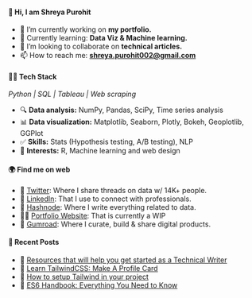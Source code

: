 <!-- [![Profile visited](https://visitor-badge.glitch.me/badge?page_id=shreyalive.visitor-badge&left_color=darkviolet&right_color=indigo)](https://github.com/ieshreya)
 -->
#### 👋 Hi, I am **Shreya Purohit** 
- 🔭 I’m currently working on **my portfolio.**
- 🌱 Currently learning: **Data Viz & Machine learning.**
- 🧠 I’m looking to collaborate on **technical articles.** 
- 📫 How to reach me: **shreya.purohit002@gmail.com**
 

#### 👩‍💻 Tech Stack
_Python | SQL | Tableau | Web scraping_
 - 🔍 **Data analysis:** NumPy, Pandas, SciPy, Time series analysis
 - 📊 **Data visualization:** Matplotlib, Seaborn, Plotly, Bokeh, Geoplotlib, GGPlot
 - ✅ **Skills:** Stats (Hypothesis testing, A/B testing), NLP
 - 🐻 **Interests:** R, Machine learning and web design

#### 🌍 Find me on web
- 🐤 [Twitter](https://twitter.com/eyeshreya): Where I share threads on data w/ 14K+ people.
- 💼 [LinkedIn](https://www.linkedin.com/in/shreya-purohit/): That I use to connect with professionals.
- 📝 [Hashnode](designctivity.hashnode.dev): Where I write everything related to data.
- 👩‍💻 [Portfolio Website](https://shreyapurohit.now.sh): That is currently a WIP
- 🚀 [Gumroad](https://shry.gumroad.com/): Where I curate, build & share digital products.

#### 📑 Recent Posts
 - 👀  [Resources that will help you get started as a Technical Writer](https://dev.to/shreya/resources-that-will-can-help-you-get-started-as-a-technical-writer-l72)
 - 🎉  [Learn TailwindCSS: Make A Profile Card](https://dev.to/shreya/learn-tailwindcss-make-a-profile-card-597d)
 - 🎃  [How to setup Tailwind in your project](https://dev.to/shreya/how-to-setup-tailwind-in-your-project-3075)
 - 🎉  [ES6 Handbook: Everything You Need to Know](https://dev.to/shreya/es6-handbook-everything-you-need-to-know-1ea7)
  
<!-- BLOG-POST-LIST:START -->
<!-- BLOG-POST-LIST:END -->
